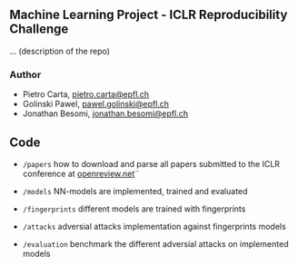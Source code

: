 ## Machine Learning Project - ICLR Reproducibility Challenge

... (description of the repo)

### Author
- Pietro Carta, pietro.carta@epfl.ch
- Golinski Pawel, pawel.golinski@epfl.ch
- Jonathan Besomi, jonathan.besomi@epfl.ch

## Code

- `/papers` how to download and parse all papers submitted to the ICLR conference at  [openreview.net](https://openreview.net/group?id=ICLR.cc/2019/Conference)¨

- `/models` NN-models are implemented, trained and evaluated

- `/fingerprints` different models are trained with fingerprints

- `/attacks` adversial attacks implementation against fingerprints models

- `/evaluation` benchmark the different adversial attacks on implemented models

